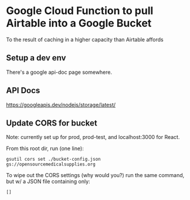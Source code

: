 # Google Cloud Function to pull Airtable into a Google Bucket
To the result of caching in a higher capacity than Airtable affords

## Setup a dev env
There's a google api-doc page somewhere.

## API Docs
https://googleapis.dev/nodejs/storage/latest/

## Update CORS for bucket
Note: currently set up for prod, prod-test, and localhost:3000 for React.

From this root dir, run (one line):
```
gsutil cors set ./bucket-config.json gs://opensourcemedicalsupplies.org
```

To wipe out the CORS settings (why would you?) run the same command, but w/ a JSON file containing only:
```
[]
```